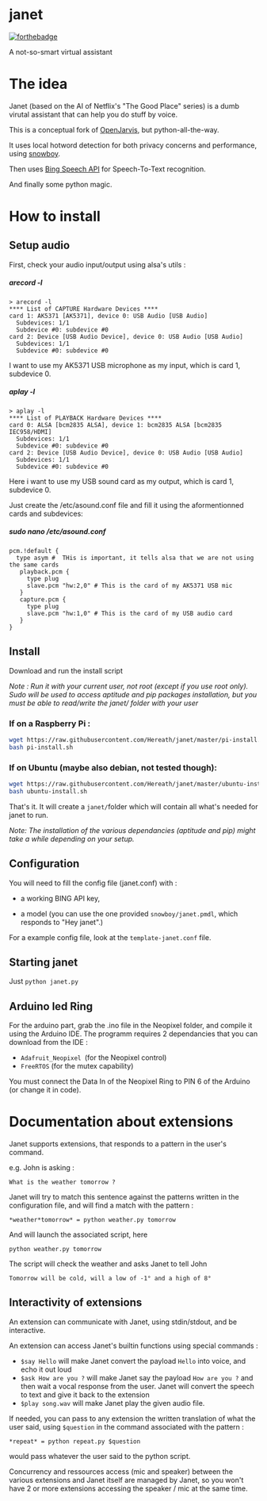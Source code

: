 # janet

[![forthebadge](https://forthebadge.com/images/badges/made-with-python.svg)](https://forthebadge.com)

A not-so-smart virtual assistant



# The idea

Janet (based on the AI of Netflix's "The Good Place" series) is a dumb virutal assistant that can help you do stuff by voice.

This is a conceptual fork of [OpenJarvis](https://openjarvis.com), but python-all-the-way.

It uses local hotword detection for both privacy concerns and performance, using [snowboy](https://snowboy.kitt.ai).

Then uses [Bing Speech API](https://azure.microsoft.com/en-us/services/cognitive-services/speech/) for Speech-To-Text recognition.

And finally some python magic.

# How to install

## Setup audio

First, check your audio input/output using alsa's utils :

##### arecord -l

```shell
> arecord -l
**** List of CAPTURE Hardware Devices ****
card 1: AK5371 [AK5371], device 0: USB Audio [USB Audio]
  Subdevices: 1/1
  Subdevice #0: subdevice #0
card 2: Device [USB Audio Device], device 0: USB Audio [USB Audio]
  Subdevices: 1/1
  Subdevice #0: subdevice #0
```

I want to use my AK5371 USB microphone as my input, which is card 1, subdevice 0.

##### aplay -l

```shell
> aplay -l
**** List of PLAYBACK Hardware Devices ****
card 0: ALSA [bcm2835 ALSA], device 1: bcm2835 ALSA [bcm2835 IEC958/HDMI]
  Subdevices: 1/1
  Subdevice #0: subdevice #0
card 2: Device [USB Audio Device], device 0: USB Audio [USB Audio]
  Subdevices: 1/1
  Subdevice #0: subdevice #0
```

Here i want to use my USB sound card as my output, which is card 1, subdevice 0.

Just create the /etc/asound.conf file and fill it using the aformentionned cards and subdevices:

##### sudo nano /etc/asound.conf

```shell
pcm.!default {
  type asym #  THis is important, it tells alsa that we are not using the same cards
   playback.pcm {
     type plug
     slave.pcm "hw:2,0" # This is the card of my AK5371 USB mic
   }
   capture.pcm {
     type plug
     slave.pcm "hw:1,0" # This is the card of my USB audio card
   }
}
```

## Install


Download and run the install script

*Note : Run it with your current user, not root (except if you use root only).
Sudo will be used to access aptitude and pip packages installation,
but you must be able to read/write the janet/ folder with your user*


### If on a Raspberry Pi :
```bash
wget https://raw.githubusercontent.com/Hereath/janet/master/pi-install.sh
bash pi-install.sh
```

### If on Ubuntu (maybe also debian, not tested though):
```bash
wget https://raw.githubusercontent.com/Hereath/janet/master/ubuntu-install.sh
bash ubuntu-install.sh
```

That's it. It will create a `janet/`folder which will contain all what's needed for janet to run.

*Note: The installation of the various dependancies (aptitude and pip) might take a while depending on your setup.*

## Configuration

You will need to fill the config file (janet.conf) with :

- a working BING API key,

- a model (you can use the one provided `snowboy/janet.pmdl`, which responds to "Hey janet".)

For a example config file, look at the `template-janet.conf` file.


## Starting janet

Just `python janet.py`


## Arduino led Ring

For the arduino part, grab the .ino file in the Neopixel folder, and compile it using the Arduino IDE. The programm requires 2 dependancies that you can download from the IDE :

- `Adafruit_Neopixel `(for the Neopixel control)
- `FreeRTOS` (for the mutex capability)

You must connect the Data In of the Neopixel Ring to PIN 6 of the Arduino (or change it in code).


# Documentation about extensions

Janet supports extensions, that responds to a pattern in the user's command.

e.g. John is asking :

```shell
What is the weather tomorrow ?
```

Janet will try to match this sentence against the patterns written in the configuration file, and will find a match with the pattern :

```
*weather*tomorrow* = python weather.py tomorrow
```

And will launch the associated script, here

```
python weather.py tomorrow
```

The script will check the weather and asks Janet to tell John

```
Tomorrow will be cold, will a low of -1° and a high of 8°
```

## Interactivity of extensions

An extension can communicate with Janet, using stdin/stdout, and be interactive.

An extension can access Janet's builtin functions using special commands :

- `$say Hello` will make Janet convert the payload `Hello` into voice, and echo it out loud
- `$ask How are you ?` will make Janet say the payload `How are you ?` and then wait a vocal response from the user. Janet will convert the speech to text and give it back to the extension
- `$play song.wav` will make Janet play the given audio file.

If needed, you can pass to any extension the written translation of what the user said, using `$question` in the command associated with the pattern :

```
*repeat* = python repeat.py $question
```

would pass whatever the user said to the python script.

Concurrency and ressources access (mic and speaker) between the various extensions and Janet itself are managed by Janet, so you won't have 2 or more extensions accessing the speaker / mic at the same time.
